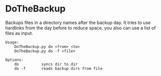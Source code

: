 DoTheBackup
===========

Backups files in a directory names after the backup day. It tries to use hardlinks from the day before to reduce space. you also can use a list of files as input. 

```
Usage:
    DoTheBackup.py do <from> <to>
    DoTheBackup.py do -f <file>

Options:
    do          syncs dir to dir
    do -f       reads backup dirs from file
```
